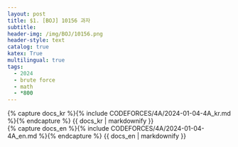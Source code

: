 ```yaml
---
layout: post
title: $1. [BOJ] 10156 과자
subtitle: 
header-img: /img/BOJ/10156.png
header-style: text
catalog: true
katex: True
multilingual: true
tags:
  - 2024
  - brute force
  - math
  - *800
---
```


<!-- Korean Version -->
<div class="kr post-container">
    {% capture docs_kr %}{% include CODEFORCES/4A/2024-01-04-4A_kr.md %}{% endcapture %}
    {{ docs_kr | markdownify }}
</div>

<!-- English Version -->
<div class="en post-container">
    {% capture docs_en %}{% include CODEFORCES/4A/2024-01-04-4A_en.md %}{% endcapture %}
    {{ docs_en | markdownify }}
</div>